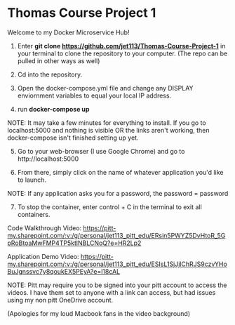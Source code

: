 # Thomas Course Project 1
 
Welcome to my Docker Microservice Hub!

1. Enter **git clone https://github.com/jet113/Thomas-Course-Project-1** in your terminal to clone the repository to your computer. (The repo can be pulled in other ways as well)

2. Cd into the repository. 

3. Open the docker-compose.yml file and change any DISPLAY enviornment variables to equal your local IP address.

4. run **docker-compose up**

NOTE: It may take a few minutes for everything to install. If you go to localhost:5000 and nothing is visible OR the links aren't working, then docker-compose isn't finished setting up yet.

5. Go to your web-browser (I use Google Chrome) and go to http://localhost:5000 

6. From there, simply click on the name of whatever application you'd like to launch.

NOTE: If any application asks you for a password, the password = password

7. To stop the container, enter control + C in the terminal to exit all containers.


Code Walkthrough Video: https://pitt-my.sharepoint.com/:v:/g/personal/jet113_pitt_edu/ERsin5PWYZ5DvHtoR_5GpRoBtoaMwFMP4TP5ktlNBLCNoQ?e=HR2Lp2

Application Demo Video: https://pitt-my.sharepoint.com/:v:/g/personal/jet113_pitt_edu/ESIsL1SjJjlChRJS9czvYHoBuJgnssvc7y8qoukEX5PEyA?e=l18cAL

NOTE: Pitt may require you to be signed into your pitt account to access the videos. I have them set to anyone with a link can access, but had issues using my non pitt OneDrive account.

(Apologies for my loud Macbook fans in the video background)

